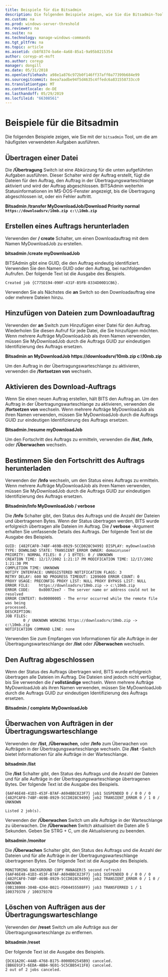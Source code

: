 ```yaml
---
title: Beispiele für die Bitsadmin
description: Die folgenden Beispiele zeigen, wie Sie die Bitsadmin-Tool verwenden, um die am häufigsten verwendeten Aufgaben ausführen.
ms.custom: na
ms.prod: windows-server-threshold
ms.reviewer: na
ms.suite: na
ms.technology: manage-windows-commands
ms.tgt_pltfrm: na
ms.topic: article
ms.assetid: cb8f8374-ba6e-4a68-85a1-9a95b8215354
author: coreyp-at-msft
ms.author: coreyp
manager: dongill
ms.date: 05/31/2018
ms.openlocfilehash: a98e1a876c972b0f146ff37aff0a77399b684e99
ms.sourcegitcommit: 8eea7aadbe94f5d4635c4ffedc6a831558733cc0
ms.translationtype: MT
ms.contentlocale: de-DE
ms.lasthandoff: 05/29/2019
ms.locfileid: "66308561"
---
```

# <a name="bitsadmin-examples"></a>Beispiele für die Bitsadmin

Die folgenden Beispiele zeigen, wie Sie mit der `bitsadmin` Tool, um die am häufigsten verwendeten Aufgaben ausführen.

## <a name="transfer-a-file"></a>Übertragen einer Datei

Die **/Übertragung** Switch ist eine Abkürzung für die unten aufgeführten Aufgaben ausführen. Dieser Schalter wird der Auftrag erstellt, fügt die Dateien für den Auftrag, den Auftrag in der Übertragungswarteschlange aktiviert und wird der Auftrag abgeschlossen. BITSAdmin weiterhin Statusinformationen im MS-DOS-Fenster angezeigt, bis die Übertragung abgeschlossen ist, oder ein Fehler auftritt.

**Bitsadmin /transfer MyDownloadJob/Download Priority normal `https://downloadsrv/10mb.zip c:\\10mb.zip`**

## <a name="create-a-download-job"></a>Erstellen eines Auftrags herunterladen

Verwenden der **/ create** Schalter, um einen Downloadauftrag mit dem Namen MyDownloadJob zu erstellen.

**bitsadmin /create myDownloadJob**

BITSAdmin gibt eine GUID, die den Auftrag eindeutig identifiziert. Verwenden Sie den Namen GUID oder den Auftrag, bei nachfolgenden Aufrufen. Der folgende Text ist die Ausgabe des Beispiels.

``` syntax
Created job {C775D194-090F-431F-B5FB-8334D00D1CB6}.
```

Verwenden Sie als Nächstes die **an** Switch so den Downloadauftrag eine oder mehrere Dateien hinzu.

## <a name="add-files-to-the-download-job"></a>Hinzufügen von Dateien zum Downloadauftrag

Verwenden der **an** Switch zum Hinzufügen einer Datei für den Auftrag. Wiederholen Sie diesen Aufruf für jede Datei, die Sie hinzufügen möchten. Wenn mehrere Aufträge MyDownloadJob als ihren Namen verwenden, müssen Sie MyDownloadJob durch die Auftrags GUID zur eindeutigen Identifizierung des Auftrags ersetzen.

**Bitsadmin an MyDownloadJob https://downloadsrv/10mb.zip c:\\10mb.zip**

Um den Auftrag in der Übertragungswarteschlange zu aktivieren, verwenden die **/fortsetzen von** wechseln.

## <a name="activate-the-download-job"></a>Aktivieren des Download-Auftrags

Wenn Sie einen neuen Auftrag erstellen, hält BITS den Auftrag an. Um den Auftrag in der Übertragungswarteschlange zu aktivieren, verwenden die **/fortsetzen von** wechseln. Wenn mehrere Aufträge MyDownloadJob als ihren Namen verwenden, müssen Sie MyDownloadJob durch die Auftrags GUID zur eindeutigen Identifizierung des Auftrags ersetzen.

**Bitsadmin /resume myDownloadJob**

Um den Fortschritt des Auftrags zu ermitteln, verwenden die **/list**, **/Info**, oder **/Überwachen** wechseln.

## <a name="determine-the-progress-of-the-download-job"></a>Bestimmen Sie den Fortschritt des Auftrags herunterladen

Verwenden der **/Info** wechseln, um den Status eines Auftrags zu ermitteln. Wenn mehrere Aufträge MyDownloadJob als ihren Namen verwenden, müssen Sie MyDownloadJob durch die Auftrags GUID zur eindeutigen Identifizierung des Auftrags ersetzen.

**Bitsadmin/Info MyDownloadJob / verbose**

Die **/Info** Schalter gibt, den Status des Auftrags und die Anzahl der Dateien und übertragenen Bytes. Wenn der Status übertragen werden, BITS wurde erfolgreich übertragen alle Dateien im Auftrag. Die **/ verbose** -Argument erhalten Sie umfassende Details des Auftrags. Der folgende Text ist die Ausgabe des Beispiels.

``` syntax
GUID: {482FCAF0-74BF-469B-8929-5CCD028C9499} DISPLAY: myDownloadJob
TYPE: DOWNLOAD STATE: TRANSIENT_ERROR OWNER: domain\user
PRIORITY: NORMAL FILES: 0 / 1 BYTES: 0 / UNKNOWN
CREATION TIME: 12/17/2002 1:21:17 PM MODIFICATION TIME: 12/17/2002 1:21:30 PM
COMPLETION TIME: UNKNOWN
NOTIFY INTERFACE: UNREGISTERED NOTIFICATION FLAGS: 3
RETRY DELAY: 600 NO PROGRESS TIMEOUT: 1209600 ERROR COUNT: 0
PROXY USAGE: PRECONFIG PROXY LIST: NULL PROXY BYPASS LIST: NULL
ERROR FILE:    https://downloadsrv/10mb.zip -> c:\10mb.zip
ERROR CODE:    0x80072ee7 - The server name or address could not be resolved
ERROR CONTEXT: 0x00000005 - The error occurred while the remote file was being 
processed.
DESCRIPTION:
JOB FILES:
        0 / UNKNOWN WORKING https://downloadsrv/10mb.zip -> c:\10mb.zip
NOTIFICATION COMMAND LINE: none
```

Verwenden Sie zum Empfangen von Informationen für alle Aufträge in der Übertragungswarteschlange der **/list** oder **/Überwachen** wechseln.

## <a name="completing-the-download-job"></a>Den Auftrag abgeschlossen

Wenn der Status des Auftrags übertragen wird, BITS wurde erfolgreich übertragen alle Dateien im Auftrag. Die Dateien sind jedoch nicht verfügbar, bis Sie verwenden die **/ vollständige** wechseln. Wenn mehrere Aufträge MyDownloadJob als ihren Namen verwenden, müssen Sie MyDownloadJob durch die Auftrags GUID zur eindeutigen Identifizierung des Auftrags ersetzen.

**Bitsadmin / complete MyDownloadJob**

## <a name="monitoring-jobs-in-the-transfer-queue"></a>Überwachen von Aufträgen in der Übertragungswarteschlange

Verwenden der **/list**, **/Überwachen**, oder **/Info** zum Überwachen von Aufträgen in der Übertragungswarteschlange wechseln. Die **/list** -Switch bietet Informationen für alle Aufträge in der Warteschlange.

**bitsadmin /list**

Die **/list** Schalter gibt, den Status des Auftrags und die Anzahl der Dateien und für alle Aufträge in der Übertragungswarteschlange übertragenen Bytes. Der folgende Text ist die Ausgabe des Beispiels.

``` syntax
{6AF46E48-41D3-453F-B7AF-A694BBC823F7} job1 SUSPENDED 0 / 0 0 / 0
{482FCAF0-74BF-469B-8929-5CCD028C9499} job2 TRANSIENT_ERROR 0 / 1 0 / UNKNOWN

Listed 2 job(s).
```

Verwenden der **/Überwachen** Switch um alle Aufträge in der Warteschlange zu überwachen. Die **/Überwachen** Switch aktualisiert die Daten alle 5 Sekunden. Geben Sie STRG + C, um die Aktualisierung zu beenden.

**bitsadmin /monitor**

Die **/Überwachen** Schalter gibt, den Status des Auftrags und die Anzahl der Dateien und für alle Aufträge in der Übertragungswarteschlange übertragenen Bytes. Der folgende Text ist die Ausgabe des Beispiels.

``` syntax
MONITORING BACKGROUND COPY MANAGER(5 second refresh)
{6AF46E48-41D3-453F-B7AF-A694BBC823F7} job1 SUSPENDED 0 / 0 0 / 0
{482FCAF0-74BF-469B-8929-5CCD028C9499} job2 TRANSIENT_ERROR 0 / 1 0 / UNKNOWN
{0B138008-304B-4264-B021-FD04455588FF} job3 TRANSFERRED 1 / 1 100379370 / 100379370
```

## <a name="deleting-jobs-from-the-transfer-queue"></a>Löschen von Aufträgen aus der Übertragungswarteschlange

Verwenden der **/reset** Switch um alle Aufträge aus der Übertragungswarteschlange zu entfernen.

**bitsadmin /reset**

Der folgende Text ist die Ausgabe des Beispiels.

``` syntax
{DC61A20C-44AB-4768-B175-8000D02545B9} canceled.
{BB6E91F3-6EDA-4BB4-9E01-5C5CBB5411F8} canceled.
2 out of 2 jobs canceled.
```
